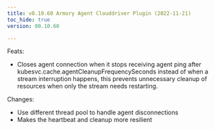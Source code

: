 ```yaml
---
title: v0.10.60 Armory Agent Clouddriver Plugin (2022-11-21)
toc_hide: true
version: 00.10.60

---
```


Feats:

- Closes agent connection when it stops receiving agent ping after kubesvc.cache.agentCleanupFrequencySeconds instead of when a stream interruption happens, this prevents unnecessary cleanup of resources when only the stream needs restarting.

Changes:

- Use different thread pool to handle agent disconnections
- Makes the heartbeat and cleanup more resilient
